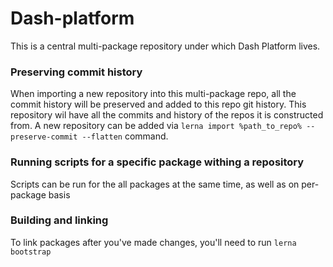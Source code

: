 # Dash-platform

This is a central multi-package repository under which Dash Platform lives.

### Preserving commit history

When importing a new repository into this multi-package repo, all the commit history will be preserved
and added to this repo git history. This repository wil have all the commits and history of the repos
it is constructed from. A new repository can be added via 
`lerna import %path_to_repo% --preserve-commit --flatten` command.

### Running scripts for a specific package withing a repository

Scripts can be run for the all packages at the same time, as well as on per-package basis

### Building and linking

To link packages after you've made changes, you'll need to run `lerna bootstrap`